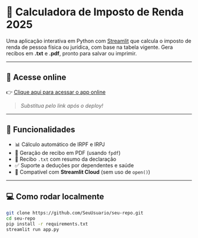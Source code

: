 # 🧮 Calculadora de Imposto de Renda 2025

Uma aplicação interativa em Python com [Streamlit](https://streamlit.io) que calcula o imposto de renda de pessoa física ou jurídica, com base na tabela vigente. Gera recibos em **.txt** e **.pdf**, pronto para salvar ou imprimir.

---

## 🚀 Acesse online

👉 [Clique aqui para acessar o app online](https://YOUR-STREAMLIT-LINK.streamlit.app)

> *Substitua pelo link após o deploy!*

---

## 🧠 Funcionalidades

- 📊 Cálculo automático de IRPF e IRPJ
- 📄 Geração de recibo em PDF (usando `fpdf`)
- 📁 Recibo `.txt` com resumo da declaração
- ✅ Suporte a deduções por dependentes e saúde
- 📎 Compatível com **Streamlit Cloud** (sem uso de `open()`)

---

## 💻 Como rodar localmente

```bash
git clone https://github.com/SeuUsuario/seu-repo.git
cd seu-repo
pip install -r requirements.txt
streamlit run app.py
